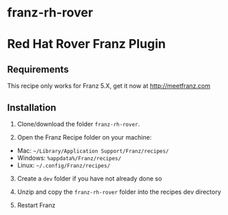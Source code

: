 # franz-rh-rover

# Red Hat Rover Franz Plugin

## Requirements
This recipe only works for Franz 5.X, get it now at http://meetfranz.com

## Installation

1. Clone/download the folder `franz-rh-rover`.

2. Open the Franz Recipe folder on your machine:
  * Mac: `~/Library/Application Support/Franz/recipes/`
  * Windows: `%appdata%/Franz/recipes/`
  * Linux: `~/.config/Franz/recipes/`

3. Create a `dev` folder if you have not already done so

3. Unzip and copy the `franz-rh-rover` folder into the recipes dev directory

4. Restart Franz